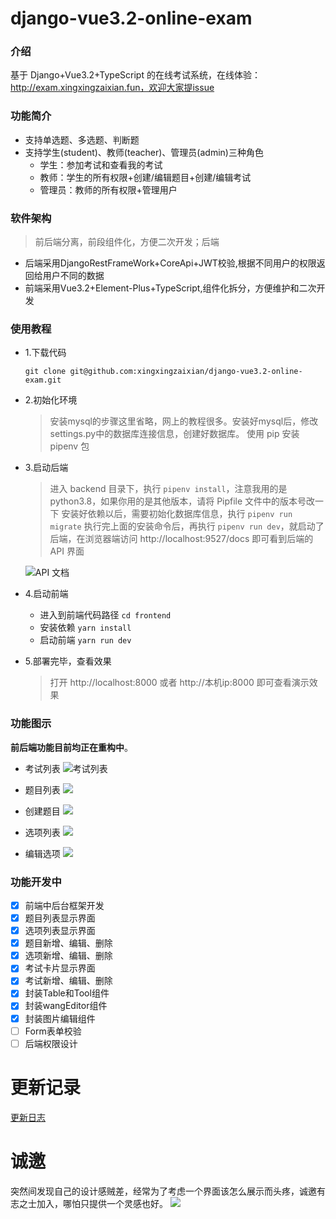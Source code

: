 # django-vue3.2-online-exam

### 介绍
基于 Django+Vue3.2+TypeScript 的在线考试系统，在线体验：http://exam.xingxingzaixian.fun，欢迎大家提issue

### 功能简介

+ 支持单选题、多选题、判断题
+ 支持学生(student)、教师(teacher)、管理员(admin)三种角色
  + 学生：参加考试和查看我的考试
  + 教师：学生的所有权限+创建/编辑题目+创建/编辑考试
  + 管理员：教师的所有权限+管理用户

### 软件架构

> 前后端分离，前段组件化，方便二次开发；后端

+ 后端采用DjangoRestFrameWork+CoreApi+JWT校验,根据不同用户的权限返回给用户不同的数据
+ 前端采用Vue3.2+Element-Plus+TypeScript,组件化拆分，方便维护和二次开发

### 使用教程

+ 1.下载代码
  ```shell
  git clone git@github.com:xingxingzaixian/django-vue3.2-online-exam.git
  ```
+ 2.初始化环境
  
  > 安装mysql的步骤这里省略，网上的教程很多。安装好mysql后，修改settings.py中的数据库连接信息，创建好数据库。
  > 使用 pip 安装 pipenv 包
  
+ 3.启动后端
  
  > 进入 backend 目录下，执行 `pipenv install`，注意我用的是 python3.8，如果你用的是其他版本，请将 Pipfile 文件中的版本号改一下
  > 安装好依赖以后，需要初始化数据库信息，执行 `pipenv run migrate`
  > 执行完上面的安装命令后，再执行 `pipenv run dev`，就启动了后端，在浏览器端访问 http://localhost:9527/docs 即可看到后端的 API 界面

  ![API 文档](images/api.png)

+ 4.启动前端
  + 进入到前端代码路径 `cd frontend`
  + 安装依赖 `yarn install`
  + 启动前端 `yarn run dev`
+ 5.部署完毕，查看效果
  
  > 打开 http://localhost:8000 或者 http://本机ip:8000 即可查看演示效果

### 功能图示

**前后端功能目前均正在重构中**。
- 考试列表
![考试列表](images/考试列表.png)

- 题目列表
![](images/题目列表.png)

- 创建题目
![](images/创建题目.png)

- 选项列表
![](images/选项列表.png)

- 编辑选项
![](images/编辑选项.png)

### 功能开发中
* [x] 前端中后台框架开发
* [x] 题目列表显示界面
* [x] 选项列表显示界面
* [x] 题目新增、编辑、删除
* [x] 选项新增、编辑、删除
* [x] 考试卡片显示界面
* [x] 考试新增、编辑、删除
* [x] 封装Table和Tool组件
* [x] 封装wangEditor组件
* [x] 封装图片编辑组件
* [ ] Form表单校验
* [ ] 后端权限设计

# 更新记录
[更新日志](UPDATE.md)

# 诚邀
突然间发现自己的设计感贼差，经常为了考虑一个界面该怎么展示而头疼，诚邀有志之士加入，哪怕只提供一个灵感也好。
![](images/weixin.jpg)